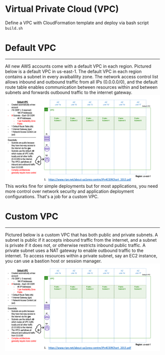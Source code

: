 # Virtual Private Cloud (VPC)

Define a VPC with CloudFormation template and deploy via bash script `build.sh`

# Default VPC
---------
All new AWS accounts come with a default VPC in each region. Pictured below is a default VPC in us-east-1. The default VPC in each region contains a subnet in every avaibalility zone. The network access control list allows inbound and outbound traffic from all IPs (0.0.0.0/0), and the default route table enables communication between resources within and between subnets and forwards outbound traffic to the internet gateway.
<img src="diagrams/vpc/DefaultVPC.png"></img>
This works fine for simple deployments but for most applications, you need more control over network security and application deployment configurations. That's a job for a custom VPC.


# Custom VPC
------------
Pictured below is a custom VPC that has both public and private subnets. A subnet is public if it accepts inbound traffic from the internet, and a subnet is private if it does not, or otherwise restricts inbound public traffic. A private subnet uses a NAT gateway to enable outbound traffic to the internet. To access resources within a private subnet, say an EC2 instance, you can use a bastion host or session manager. 
<img src="diagrams/vpc/DefaultVPC.png"></img>
